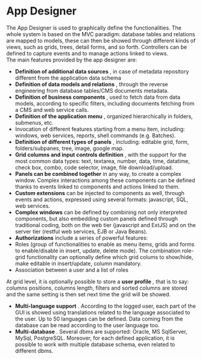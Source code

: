 # App Designer

The App Designer is used to graphically define the functionalities. The whole system is based on the MVC paradigm: database tables and relations are mapped to models, these can then be showed through different kinds of views, such as grids, trees, detail forms, and so forth. Controllers can be defined to capture events and to manage actions linked to views.  
The main features provided by the app designer are:

* **Definition of additional data sources** , in case of metadata repository different from the application data schema
* **Definition of data models and relations** , through the reverse engineering from database tables/CMS documents metadata.
* **Definition of business components** , used to fetch data from data models, according to specific filters, including documents fetching from a CMS and web service calls.
* **Definition of the application menu** , organized hierarchically in folders, submenus, etc.
* Invocation of different features starting from a menu item, including: windows, web services, reports, shell commands \(e.g. Batches\).
* **Definition of different types of panels** , including: editable grid, form, folders/subpanes, tree, image, google map.
* **Grid columns and input controls definition** , with the support for the most common data types: text, textarea, number, data, time, datatime, check box, combo, code selector, image, file download/upload.
* **Panels can be combined together**  in any way, to create a complex window. Complex interactions among these components can be defined thanks to events linked to components and actions linked to them.
* **Custom extensions**  can be injected to components as well, through events and actions, expressed using several formats: javascript, SQL, web services.
* **Complex windows**  can be defined by combining not only interpreted components, but also embedding custom panels defined through traditional coding, both on the web tier \(javascript and ExtJS\) and on the server tier \(restful web services, EJB or Java Beans\).
* **Authorizations** include a series of powerful features:
* Roles \(group of functionalities to enable as menu items, grids and forms to enable/disable in insert, update, delete mode\). The combination role-grid functionality can optionally define which grid colums to show/hide, make editable in insert/update, column mandatory.
* Association between a user and a list of roles

At grid level, it is optionally possible to store a **user profile** , that is to say: columns positions, columns length, filters and sorted columns are stored and the same setting is then set next time the grid will be showed.

* **Multi-language support** . According to the logged user, each part of the GUI is showed using translations related to the language associated to the user. Up to 50 languages can be defined. Data coming from the database can be read according to the user language too.
* **Multi-database** . Several dbms are supported: Oracle, MS SqlServer, MySql, PostgreSQL. Moreover, for each defined application, it is possible to work with multiple database schema, even related to different dbms.


